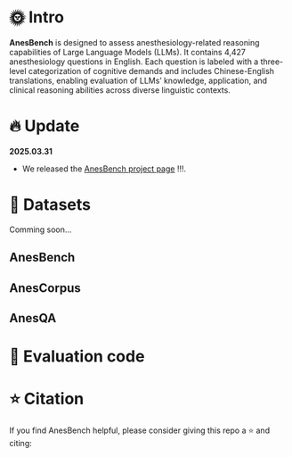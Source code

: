 # 🌞 Intro
**AnesBench** is designed to assess anesthesiology-related reasoning capabilities of Large Language Models (LLMs). 
It contains 4,427 anesthesiology questions in English. 
Each question is labeled with a three-level categorization of cognitive demands and includes Chinese-English translations, 
enabling evaluation of LLMs’ knowledge, application, and clinical reasoning abilities across diverse linguistic contexts.

# 🔥 Update
**2025.03.31**
- We released the [AnesBench project page](https://mililab.github.io/anesbench.github.io/) !!!.



# 📖 Datasets
Comming soon...

## AnesBench

## AnesCorpus

## AnesQA


# 🔨 Evaluation code

# ⭐ Citation

If you find AnesBench helpful, please consider giving this repo a ⭐ and citing:

```
```
